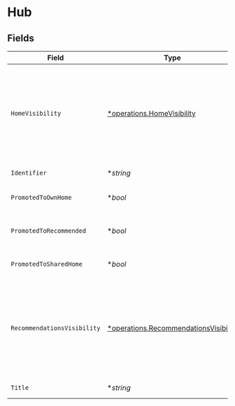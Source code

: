 # Hub


## Fields

| Field                                                                                                                                                                                  | Type                                                                                                                                                                                   | Required                                                                                                                                                                               | Description                                                                                                                                                                            |
| -------------------------------------------------------------------------------------------------------------------------------------------------------------------------------------- | -------------------------------------------------------------------------------------------------------------------------------------------------------------------------------------- | -------------------------------------------------------------------------------------------------------------------------------------------------------------------------------------- | -------------------------------------------------------------------------------------------------------------------------------------------------------------------------------------- |
| `HomeVisibility`                                                                                                                                                                       | [*operations.HomeVisibility](../../models/operations/homevisibility.md)                                                                                                                | :heavy_minus_sign:                                                                                                                                                                     | Whether this hub is visible on the home screen<br/>  - all: Visible to all users<br/>  - none: Visible to no users<br/>  - admin: Visible to only admin users<br/>  - shared: Visible to shared users<br/> |
| `Identifier`                                                                                                                                                                           | **string*                                                                                                                                                                              | :heavy_minus_sign:                                                                                                                                                                     | The identifier for this hub                                                                                                                                                            |
| `PromotedToOwnHome`                                                                                                                                                                    | **bool*                                                                                                                                                                                | :heavy_minus_sign:                                                                                                                                                                     | Whether this hub is visible to admin user home                                                                                                                                         |
| `PromotedToRecommended`                                                                                                                                                                | **bool*                                                                                                                                                                                | :heavy_minus_sign:                                                                                                                                                                     | Whether this hub is promoted to all for recommendations                                                                                                                                |
| `PromotedToSharedHome`                                                                                                                                                                 | **bool*                                                                                                                                                                                | :heavy_minus_sign:                                                                                                                                                                     | Whether this hub is visible to shared user's home                                                                                                                                      |
| `RecommendationsVisibility`                                                                                                                                                            | [*operations.RecommendationsVisibility](../../models/operations/recommendationsvisibility.md)                                                                                          | :heavy_minus_sign:                                                                                                                                                                     | The visibility of this hub in recommendations:<br/>  - all: Visible to all users<br/>  - none: Visible to no users<br/>  - admin: Visible to only admin users<br/>  - shared: Visible to shared users<br/> |
| `Title`                                                                                                                                                                                | **string*                                                                                                                                                                              | :heavy_minus_sign:                                                                                                                                                                     | The title of this hub                                                                                                                                                                  |